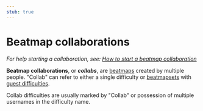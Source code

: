 ```yaml
---
stub: true
---
```


# Beatmap collaborations

*For help starting a collaboration, see: [How to start a beatmap collaboration](/wiki/Guides/Collab_Information)*

**Beatmap collaborations**, or ***collabs***, are [beatmaps](/wiki/Beatmap) created by multiple people. "Collab" can refer to either a single difficulty or [beatmapsets](/wiki/Glossary#beatmapset) with [guest difficulties](/wiki/Glossary#guest-difficulty).

Collab difficulties are usually marked by "Collab" or possession of multiple usernames in the difficulty name.
